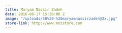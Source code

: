 ```yaml
---
title: Maryam Nassir Zadeh
date: 2016-08-17 15:36:00 Z
image: "/uploads/58%20-%20maryamnassirzadeh@2x.jpg"
store-link: http://www.mnzstore.com
---
```


